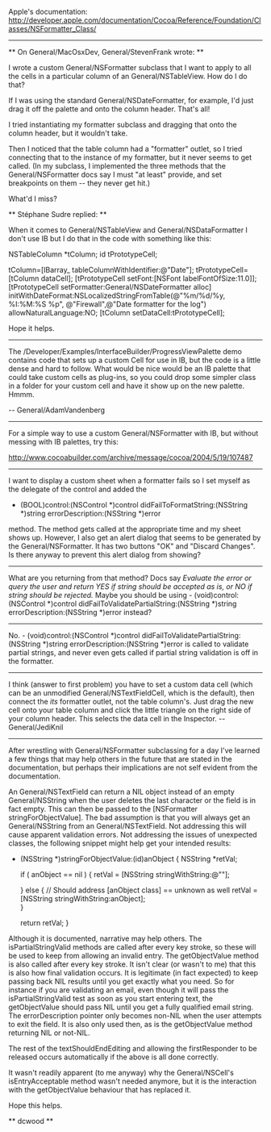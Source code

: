 Apple's documentation: http://developer.apple.com/documentation/Cocoa/Reference/Foundation/Classes/NSFormatter_Class/

----

**
On General/MacOsxDev, General/StevenFrank wrote:
**

I wrote a custom General/NSFormatter subclass that I want to apply to all the cells in a particular column of an General/NSTableView.  How do I do that?

If I was using the standard General/NSDateFormatter, for example, I'd just drag it off the palette and onto the column header.  That's all!

I tried instantiating my formatter subclass and dragging that onto the column header, but it wouldn't take.

Then I noticed that the table column had a "formatter" outlet, so I tried connecting that to the instance of my formatter, but it never seems to get called.  (In my subclass, I implemented the three methods that the General/NSFormatter docs say I must "at least" provide, and set breakpoints on them -- they never get hit.)

What'd I miss?

**
Stéphane Sudre replied:
**

When it comes to General/NSTableView and General/NSDataFormatter I don't use IB but I do that in the code with something like this:

    
 NSTableColumn *tColumn;
 id tPrototypeCell;
 
 tColumn=[IBarray_ tableColumnWithIdentifier:@"Date"];
 tPrototypeCell=[tColumn dataCell];
 [tPrototypeCell setFont:[NSFont labelFontOfSize:11.0]];
 [tPrototypeCell setFormatter:General/NSDateFormatter alloc] 
 initWithDateFormat:NSLocalizedStringFromTable(@"%m/%d/%y, %I:%M:%S %p",
 @"Firewall",@"Date formatter for the log") allowNaturalLanguage:NO;
 [tColumn setDataCell:tPrototypeCell];


Hope it helps.

----

The     /Developer/Examples/InterfaceBuilder/ProgressViewPalette demo contains code that sets up a custom Cell for use in IB, but the code is a little dense and hard to follow. What would be nice would be an IB palette that could take custom cells as plug-ins, so you could drop some simpler class in a folder for your custom cell and have it show up on the new palette. Hmmm.

-- General/AdamVandenberg

----

For a simple way to use a custom General/NSFormatter with IB, but without messing with IB palettes, try this:

http://www.cocoabuilder.com/archive/message/cocoa/2004/5/19/107487

----

I want to display a custom sheet when a formatter fails so I set myself as the delegate of the control and added the

    
 - (BOOL)control:(NSControl *)control didFailToFormatString:(NSString *)string errorDescription:(NSString *)error


method. The method gets called at the appropriate time and my sheet shows up. However, I also get an alert dialog that seems to be generated by the General/NSFormatter. It has two buttons "OK" and "Discard Changes". Is there anyway to prevent this alert dialog from showing?

----

What are you returning from that method? Docs say *Evaluate the error or query the user and return YES if string should be accepted as is, or NO if string should be rejected.* Maybe you should be using     - (void)control:(NSControl *)control didFailToValidatePartialString:(NSString *)string errorDescription:(NSString *)error instead?

----

No.     - (void)control:(NSControl *)control didFailToValidatePartialString:(NSString *)string errorDescription:(NSString *)error is called to validate partial strings, and never even gets called if partial string validation is off in the formatter.

----

I think (answer to first problem) you have to set a custom data cell (which can be an unmodified General/NSTextFieldCell, which is the default), then connect the *its* formatter outlet, not the table column's. Just drag the new cell onto your table column and click the little triangle on the right side of your column header. This selects the data cell in the Inspector. --General/JediKnil

----

After wrestling with General/NSFormatter subclassing for a day I've learned a few things  that may help others in the future that are stated in the documentation, but perhaps their implications are not self evident from the documentation.

An General/NSTextField can return a NIL object instead of an empty General/NSString when the user deletes the last character or the field is in fact empty. This can then be passed to the [NSFormatter stringForObjectValue]. The bad assumption is that you will always get an General/NSString from an General/NSTextField.  Not addressing this will cause apparent validation errors.  Not addressing the issues of unexpected classes, the following snippet might help get your intended results:

    
 - (NSString *)stringForObjectValue:(id)anObject
 {
 	NSString	*retVal;
 	
 	if ( anObject == nil ) {
 		retVal = [NSString stringWithString:@""];
 
 	} else {        // Should address [anObject class] == unknown as well
 		retVal = [NSString stringWithString:anObject];	
 	}
 	
 	return retVal;
 }


Although it is documented, narrative may help others. The isPartialStringValid methods are called after every key stroke, so these will be used to keep from allowing an invalid entry.  The getObjectValue method is also called after every key stroke. It isn't clear (or wasn't to me) that this is also how final validation occurs. It is legitimate (in fact expected) to keep passing back NIL results until you get exactly what you need.  So for instance if you are validating an email, even though it will pass the isPartialStringValid test as soon as you start entering text, the getObjectValue should pass NIL until you get a fully qualified email string.  The errorDescription pointer only becomes non-NIL when the user attempts to exit the field. It is also only used then, as is the getObjectValue method returning NIL or not-NIL.

The rest of the textShouldEndEditing and allowing the firstResponder to be released occurs automatically if the above is all done correctly.

It wasn't readily apparent (to me anyway) why the General/NSCell's isEntryAcceptable method wasn't needed anymore, but it is the interaction with the getObjectValue behaviour that has replaced it.

Hope this helps.

**
dcwood
**
